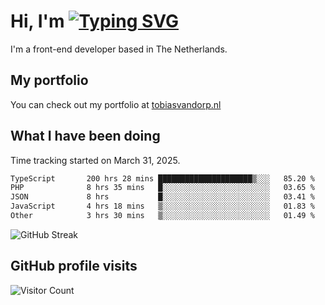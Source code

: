 # Hi, I'm [![Typing SVG](https://readme-typing-svg.demolab.com?font=Fira+Code&pause=1000&width=435&lines=tobiasvdorp)](https://git.io/typing-svg)

I'm a front-end developer based in The Netherlands.

## My portfolio

You can check out my portfolio at [tobiasvandorp.nl](https://www.tobiasvandorp.nl/)

## What I have been doing

Time tracking started on March 31, 2025.

<!--START_SECTION:waka-->

```txt
TypeScript       200 hrs 28 mins █████████████████████▒░░░   85.20 %
PHP              8 hrs 35 mins   █░░░░░░░░░░░░░░░░░░░░░░░░   03.65 %
JSON             8 hrs           █░░░░░░░░░░░░░░░░░░░░░░░░   03.41 %
JavaScript       4 hrs 18 mins   ▒░░░░░░░░░░░░░░░░░░░░░░░░   01.83 %
Other            3 hrs 30 mins   ▒░░░░░░░░░░░░░░░░░░░░░░░░   01.49 %
```

<!--END_SECTION:waka-->

![GitHub Streak](https://streak-stats.demolab.com?user=tobiasvdorp&theme=dark&hide_border=true&mode=weekly&background=36%2C6400A6%2C000000)

## GitHub profile visits

![Visitor Count](https://profile-counter.glitch.me/tobiasvdorp/count.svg)
